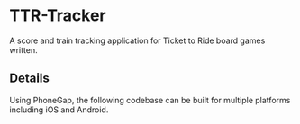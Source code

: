 TTR-Tracker
===========

A score and train tracking application for Ticket to Ride board games written.

Details
-------

Using PhoneGap, the following codebase can be built for multiple platforms including iOS and Android. 
